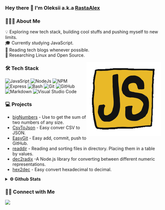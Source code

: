 ### Hey there 👋 I'm Oleksii a.k.a [RastaAlex](https://github.com/RastaAlex)

### 👨🏻‍💻 About Me

💡 Exploring new tech stack, building cool stuffs and pushing myself to new limits.\
🎓 Currently studying JavaScript.\
📰 Reading tech blogs whenever possible.\
🐧 Researching Linux and Open Source.

<img alt="JS" src="https://github.com/RastaAlex/RastaAlex/blob/main/JS.gif" align="right"/>

### 🛠 Tech Stack

![JavaSript](https://img.shields.io/badge/JS-Javasript-yellow)
![NodeJs](https://img.shields.io/badge/-NodeJs-green)
![NPM](https://img.shields.io/badge/-NodeJs-green)
![Express](https://img.shields.io/badge/-Express-green)
![Bash](https://img.shields.io/badge/-Bash-05122A?style=flat&logo=linux)
![Git](https://img.shields.io/badge/-Git-05122A?style=flat&logo=git)
![GitHub](https://img.shields.io/badge/-GitHub-05122A?style=flat&logo=github)
![Markdown](https://img.shields.io/badge/-Markdown-05122A?style=flat&logo=markdown)
![Visual Studio Code](https://img.shields.io/badge/-Visual%20Studio%20Code-05122A?style=flat&logo=visual-studio-code&logoColor=007ACC)

### 💻 Projects

<ul>
  <li><a href="https://github.com/RastaAlex/bigNumbers">bigNumbers</a> - Use to get the sum of two numbers of any size.</li>
  <li><a href="https://github.com/RastaAlex/CSVtoJSON">CsvToJson</a> - Easy conver CSV to JSON.</li>
  <li><a href="https://github.com/RastaAlex/EasyGit">EasyGit</a> - Easy add, commit, push to GitHub.</li>
  <li><a href="https://github.com/RastaAlex/readdir">readdir</a> - Reading and sorting files in directory. Placing them in a table by values.</li>
  <li><a href="https://github.com/RastaAlex/dec2radix">dec2radix</a> -A Node.js library for converting between different numeric representations.</li>
  <li><a href="https://github.com/RastaAlex/hex2dec">hex2dec</a> - Easy convert hexadecimal to decimal.</li>
</ul>

<details>	
  <summary><b>⚙️ Github Stats</b></summary>
<img height="180em" src="https://github-readme-stats-eight-theta.vercel.app/api?username=RastaAlex&show_icons=true&theme=dracula&include_all_commits=true&count_private=true" />
</details>

### 🤝🏻 Connect with Me

<a href="mailto:rastaalex86@gmail.com"><img src="https://img.shields.io/badge/%40-rastaalex86%40gmail.com-red"/></a>
